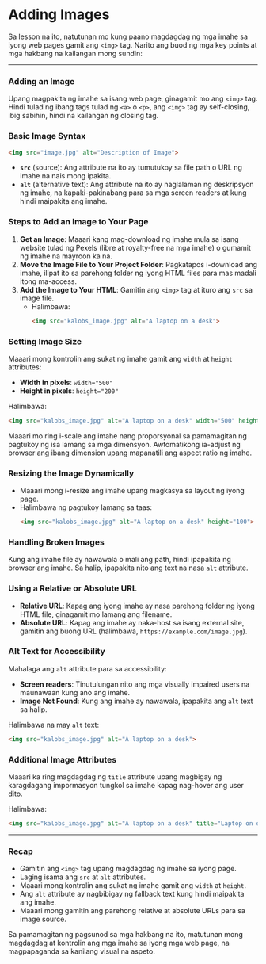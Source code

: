 # **Adding Images**

Sa lesson na ito, natutunan mo kung paano magdagdag ng mga imahe sa iyong web pages gamit ang `<img>` tag. Narito ang buod ng mga key points at mga hakbang na kailangan mong sundin:

---

### **Adding an Image**
Upang magpakita ng imahe sa isang web page, ginagamit mo ang `<img>` tag. Hindi tulad ng ibang tags tulad ng `<a>` o `<p>`, ang `<img>` tag ay self-closing, ibig sabihin, hindi na kailangan ng closing tag.

### **Basic Image Syntax**
```html
<img src="image.jpg" alt="Description of Image">
```
- **`src`** (source): Ang attribute na ito ay tumutukoy sa file path o URL ng imahe na nais mong ipakita.
- **`alt`** (alternative text): Ang attribute na ito ay naglalaman ng deskripsyon ng imahe, na kapaki-pakinabang para sa mga screen readers at kung hindi maipakita ang imahe.

### **Steps to Add an Image to Your Page**
1. **Get an Image**: Maaari kang mag-download ng imahe mula sa isang website tulad ng Pexels (libre at royalty-free na mga imahe) o gumamit ng imahe na mayroon ka na.
2. **Move the Image File to Your Project Folder**: Pagkatapos i-download ang imahe, ilipat ito sa parehong folder ng iyong HTML files para mas madali itong ma-access.
3. **Add the Image to Your HTML**: Gamitin ang `<img>` tag at ituro ang `src` sa image file.
   - Halimbawa:
     ```html
     <img src="kalobs_image.jpg" alt="A laptop on a desk">
     ```

### **Setting Image Size**
Maaari mong kontrolin ang sukat ng imahe gamit ang `width` at `height` attributes:
- **Width in pixels**: `width="500"`
- **Height in pixels**: `height="200"`

Halimbawa:
```html
<img src="kalobs_image.jpg" alt="A laptop on a desk" width="500" height="200">
```
Maaari mo ring i-scale ang imahe nang proporsyonal sa pamamagitan ng pagtukoy ng isa lamang sa mga dimensyon. Awtomatikong ia-adjust ng browser ang ibang dimension upang mapanatili ang aspect ratio ng imahe.

### **Resizing the Image Dynamically**
- Maaari mong i-resize ang imahe upang magkasya sa layout ng iyong page.
- Halimbawa ng pagtukoy lamang sa taas:
  ```html
  <img src="kalobs_image.jpg" alt="A laptop on a desk" height="100">
  ```

### **Handling Broken Images**
Kung ang imahe file ay nawawala o mali ang path, hindi ipapakita ng browser ang imahe. Sa halip, ipapakita nito ang text na nasa `alt` attribute.

### **Using a Relative or Absolute URL**
- **Relative URL**: Kapag ang iyong imahe ay nasa parehong folder ng iyong HTML file, ginagamit mo lamang ang filename.
- **Absolute URL**: Kapag ang imahe ay naka-host sa isang external site, gamitin ang buong URL (halimbawa, `https://example.com/image.jpg`).

### **Alt Text for Accessibility**
Mahalaga ang `alt` attribute para sa accessibility:
- **Screen readers**: Tinutulungan nito ang mga visually impaired users na maunawaan kung ano ang imahe.
- **Image Not Found**: Kung ang imahe ay nawawala, ipapakita ang `alt` text sa halip.

Halimbawa na may `alt` text:
```html
<img src="kalobs_image.jpg" alt="A laptop on a desk">
```

### **Additional Image Attributes**
Maaari ka ring magdagdag ng `title` attribute upang magbigay ng karagdagang impormasyon tungkol sa imahe kapag nag-hover ang user dito.

Halimbawa:
```html
<img src="kalobs_image.jpg" alt="A laptop on a desk" title="Laptop on desk">
```

---

### **Recap**
- Gamitin ang `<img>` tag upang magdagdag ng imahe sa iyong page.
- Laging isama ang `src` at `alt` attributes.
- Maaari mong kontrolin ang sukat ng imahe gamit ang `width` at `height`.
- Ang `alt` attribute ay nagbibigay ng fallback text kung hindi maipakita ang imahe.
- Maaari mong gamitin ang parehong relative at absolute URLs para sa image source.

Sa pamamagitan ng pagsunod sa mga hakbang na ito, matutunan mong magdagdag at kontrolin ang mga imahe sa iyong mga web page, na magpapaganda sa kanilang visual na aspeto.